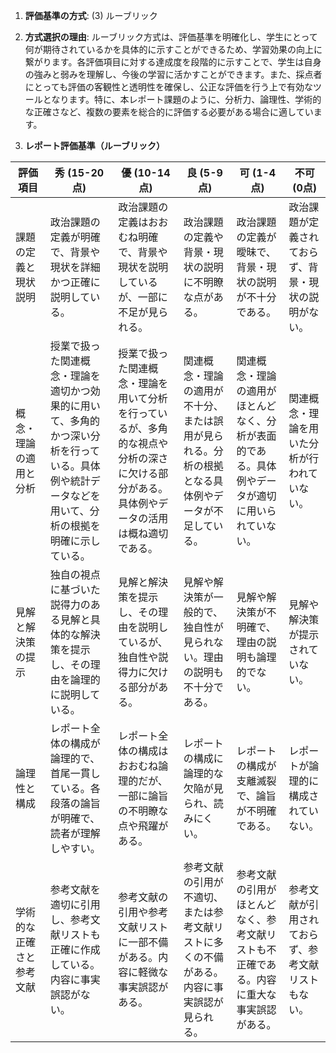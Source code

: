 1. **評価基準の方式**: (3) ルーブリック

2. **方式選択の理由**: ルーブリック方式は、評価基準を明確化し、学生にとって何が期待されているかを具体的に示すことができるため、学習効果の向上に繋がります。各評価項目に対する達成度を段階的に示すことで、学生は自身の強みと弱みを理解し、今後の学習に活かすことができます。また、採点者にとっても評価の客観性と透明性を確保し、公正な評価を行う上で有効なツールとなります。特に、本レポート課題のように、分析力、論理性、学術的な正確さなど、複数の要素を総合的に評価する必要がある場合に適しています。

3. **レポート評価基準（ルーブリック）**

| 評価項目 | 秀 (15-20点) | 優 (10-14点) | 良 (5-9点) | 可 (1-4点) | 不可 (0点) |
|---|---|---|---|---|---|
| 課題の定義と現状説明 | 政治課題の定義が明確で、背景や現状を詳細かつ正確に説明している。 | 政治課題の定義はおおむね明確で、背景や現状を説明しているが、一部に不足が見られる。 | 政治課題の定義や背景・現状の説明に不明瞭な点がある。 | 政治課題の定義が曖昧で、背景・現状の説明が不十分である。 | 政治課題が定義されておらず、背景・現状の説明がない。 |
| 概念・理論の適用と分析 | 授業で扱った関連概念・理論を適切かつ効果的に用いて、多角的かつ深い分析を行っている。具体例や統計データなどを用いて、分析の根拠を明確に示している。 | 授業で扱った関連概念・理論を用いて分析を行っているが、多角的な視点や分析の深さに欠ける部分がある。具体例やデータの活用は概ね適切である。 | 関連概念・理論の適用が不十分、または誤用が見られる。分析の根拠となる具体例やデータが不足している。 | 関連概念・理論の適用がほとんどなく、分析が表面的である。具体例やデータが適切に用いられていない。 | 関連概念・理論を用いた分析が行われていない。 |
| 見解と解決策の提示 | 独自の視点に基づいた説得力のある見解と具体的な解決策を提示し、その理由を論理的に説明している。 | 見解と解決策を提示し、その理由を説明しているが、独自性や説得力に欠ける部分がある。 | 見解や解決策が一般的で、独自性が見られない。理由の説明も不十分である。 | 見解や解決策が不明確で、理由の説明も論理的でない。 | 見解や解決策が提示されていない。 |
| 論理性と構成 | レポート全体の構成が論理的で、首尾一貫している。各段落の論旨が明確で、読者が理解しやすい。 | レポート全体の構成はおおむね論理的だが、一部に論旨の不明瞭な点や飛躍がある。 | レポートの構成に論理的な欠陥が見られ、読みにくい。 | レポートの構成が支離滅裂で、論旨が不明確である。 | レポートが論理的に構成されていない。 |
| 学術的な正確さと参考文献 | 参考文献を適切に引用し、参考文献リストも正確に作成している。内容に事実誤認がない。 | 参考文献の引用や参考文献リストに一部不備がある。内容に軽微な事実誤認がある。 | 参考文献の引用が不適切、または参考文献リストに多くの不備がある。内容に事実誤認が見られる。 | 参考文献の引用がほとんどなく、参考文献リストも不正確である。内容に重大な事実誤認がある。 | 参考文献が引用されておらず、参考文献リストもない。 |
